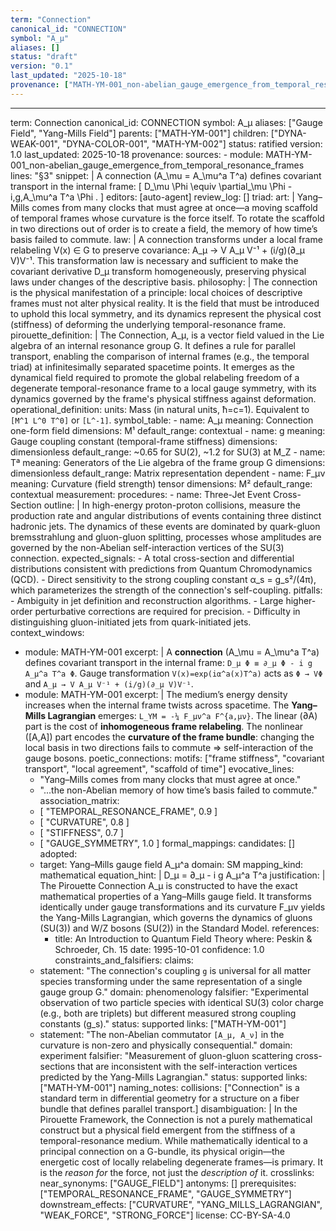 ```yaml
---
term: "Connection"
canonical_id: "CONNECTION"
symbol: "A_μ"
aliases: []
status: "draft"
version: "0.1"
last_updated: "2025-10-18"
provenance: ["MATH-YM-001_non-abelian_gauge_emergence_from_temporal_resonance_frames"]
---
```


---
term: Connection
canonical_id: CONNECTION
symbol: A_μ
aliases: ["Gauge Field", "Yang-Mills Field"]
parents: ["MATH-YM-001"]
children: ["DYNA-WEAK-001", "DYNA-COLOR-001", "MATH-YM-002"]
status: ratified
version: 1.0
last_updated: 2025-10-18
provenance:
  sources:
    - module: MATH-YM-001_non-abelian_gauge_emergence_from_temporal_resonance_frames
      lines: "§3"
      snippet: |
        A connection (A_\mu = A_\mu^a T^a) defines covariant transport in the internal frame:
        [
        D_\mu \Phi \equiv \partial_\mu \Phi - i,g,A_\mu^a T^a \Phi .
        ]
  editors: [auto-agent]
  review_log: []
triad:
  art: |
    Yang–Mills comes from many clocks that must agree at once—a moving scaffold of temporal frames whose curvature is the force itself. To rotate the scaffold in two directions out of order is to create a field, the memory of how time’s basis failed to commute.
  law: |
    A connection transforms under a local frame relabeling V(x) ∈ G to preserve covariance: A_μ → V A_μ V⁻¹ + (i/g)(∂_μ V)V⁻¹. This transformation law is necessary and sufficient to make the covariant derivative D_μ transform homogeneously, preserving physical laws under changes of the descriptive basis.
  philosophy: |
    The connection is the physical manifestation of a principle: local choices of descriptive frames must not alter physical reality. It is the field that must be introduced to uphold this local symmetry, and its dynamics represent the physical cost (stiffness) of deforming the underlying temporal-resonance frame.
pirouette_definition: |
  The Connection, A_μ, is a vector field valued in the Lie algebra of an internal resonance group G. It defines a rule for parallel transport, enabling the comparison of internal frames (e.g., the temporal triad) at infinitesimally separated spacetime points. It emerges as the dynamical field required to promote the global relabeling freedom of a degenerate temporal-resonance frame to a local gauge symmetry, with its dynamics governed by the frame's physical stiffness against deformation.
operational_definition:
  units: Mass (in natural units, ħ=c=1). Equivalent to `[M^1 L^0 T^0]` or `[L^-1]`.
  symbol_table:
    - name: A_μ
      meaning: Connection one-form field
      dimensions: M¹
      default_range: contextual
    - name: g
      meaning: Gauge coupling constant (temporal-frame stiffness)
      dimensions: dimensionless
      default_range: ~0.65 for SU(2), ~1.2 for SU(3) at M_Z
    - name: Tª
      meaning: Generators of the Lie algebra of the frame group G
      dimensions: dimensionless
      default_range: Matrix representation dependent
    - name: F_μν
      meaning: Curvature (field strength) tensor
      dimensions: M²
      default_range: contextual
  measurement:
    procedures:
      - name: Three-Jet Event Cross-Section
        outline: |
          In high-energy proton-proton collisions, measure the production rate and angular distributions of events containing three distinct hadronic jets. The dynamics of these events are dominated by quark-gluon bremsstrahlung and gluon-gluon splitting, processes whose amplitudes are governed by the non-Abelian self-interaction vertices of the SU(3) connection.
        expected_signals:
          - A total cross-section and differential distributions consistent with predictions from Quantum Chromodynamics (QCD).
          - Direct sensitivity to the strong coupling constant α_s = g_s²/(4π), which parameterizes the strength of the connection's self-coupling.
        pitfalls:
          - Ambiguity in jet definition and reconstruction algorithms.
          - Large higher-order perturbative corrections are required for precision.
          - Difficulty in distinguishing gluon-initiated jets from quark-initiated jets.
context_windows:
  - module: MATH-YM-001
    excerpt: |
      A **connection** (A_\mu = A_\mu^a T^a) defines covariant transport in the internal frame: `D_μ Φ ≡ ∂_μ Φ - i g A_μ^a T^a Φ`. Gauge transformation `V(x)=exp(iα^a(x)T^a)` acts as `Φ → VΦ` and `A_μ → V A_μ V⁻¹ + (i/g)(∂_μ V)V⁻¹`.
  - module: MATH-YM-001
    excerpt: |
      The medium’s energy density increases when the internal frame twists across spacetime. The **Yang–Mills Lagrangian** emerges: `L_YM = -¼ F_μν^a F^{a,μν}`. The linear (∂A) part is the cost of **inhomogeneous frame relabeling**. The nonlinear ([A,A]) part encodes the **curvature of the frame bundle**: changing the local basis in two directions fails to commute ⇒ self-interaction of the gauge bosons.
poetic_connections:
  motifs: ["frame stiffness", "covariant transport", "local agreement", "scaffold of time"]
  evocative_lines:
    - "Yang–Mills comes from many clocks that must agree at once."
    - "...the non-Abelian memory of how time’s basis failed to commute."
  association_matrix:
    - [ "TEMPORAL_RESONANCE_FRAME", 0.9 ]
    - [ "CURVATURE", 0.8 ]
    - [ "STIFFNESS", 0.7 ]
    - [ "GAUGE_SYMMETRY", 1.0 ]
formal_mappings:
  candidates: []
  adopted:
    - target: Yang–Mills gauge field A_μ^a
      domain: SM
      mapping_kind: mathematical
      equation_hint: |
        D_μ = ∂_μ - i g A_μ^a T^a
      justification: |
        The Pirouette Connection A_μ is constructed to have the exact mathematical properties of a Yang–Mills gauge field. It transforms identically under gauge transformations and its curvature F_μν yields the Yang-Mills Lagrangian, which governs the dynamics of gluons (SU(3)) and W/Z bosons (SU(2)) in the Standard Model.
      references:
        - title: An Introduction to Quantum Field Theory
          where: Peskin & Schroeder, Ch. 15
          date: 1995-10-01
      confidence: 1.0
constraints_and_falsifiers:
  claims:
    - statement: "The connection's coupling `g` is universal for all matter species transforming under the same representation of a single gauge group G."
      domain: phenomenology
      falsifier: "Experimental observation of two particle species with identical SU(3) color charge (e.g., both are triplets) but different measured strong coupling constants (g_s)."
      status: supported
      links: ["MATH-YM-001"]
    - statement: "The non-Abelian commutator `[A_μ, A_ν]` in the curvature is non-zero and physically consequential."
      domain: experiment
      falsifier: "Measurement of gluon-gluon scattering cross-sections that are inconsistent with the self-interaction vertices predicted by the Yang-Mills Lagrangian."
      status: supported
      links: ["MATH-YM-001"]
naming_notes:
  collisions: ["Connection" is a standard term in differential geometry for a structure on a fiber bundle that defines parallel transport.]
  disambiguation: |
    In the Pirouette Framework, the Connection is not a purely mathematical construct but a physical field emergent from the stiffness of a temporal-resonance medium. While mathematically identical to a principal connection on a G-bundle, its physical origin—the energetic cost of locally relabeling degenerate frames—is primary. It is the *reason for* the force, not just the *description of* it.
crosslinks:
  near_synonyms: ["GAUGE_FIELD"]
  antonyms: []
  prerequisites: ["TEMPORAL_RESONANCE_FRAME", "GAUGE_SYMMETRY"]
  downstream_effects: ["CURVATURE", "YANG_MILLS_LAGRANGIAN", "WEAK_FORCE", "STRONG_FORCE"]
license: CC-BY-SA-4.0